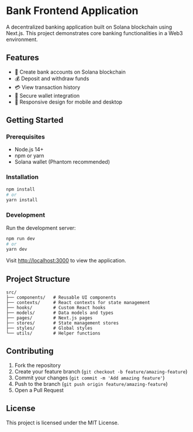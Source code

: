 # Bank Frontend Application

A decentralized banking application built on Solana blockchain using Next.js. This project demonstrates core banking functionalities in a Web3 environment.

## Features

- 🏦 Create bank accounts on Solana blockchain
- 💰 Deposit and withdraw funds
- 💳 View transaction history
- 🔐 Secure wallet integration
- 📱 Responsive design for mobile and desktop

## Getting Started

### Prerequisites

- Node.js 14+ 
- npm or yarn
- Solana wallet (Phantom recommended)

### Installation

```bash
npm install
# or
yarn install
```

### Development

Run the development server:

```bash
npm run dev
# or
yarn dev
```

Visit [http://localhost:3000](http://localhost:3000) to view the application.

## Project Structure

```
src/
├── components/   # Reusable UI components
├── contexts/     # React contexts for state management
├── hooks/        # Custom React hooks
├── models/       # Data models and types
├── pages/        # Next.js pages
├── stores/       # State management stores
├── styles/       # Global styles
└── utils/        # Helper functions
```

## Contributing

1. Fork the repository
2. Create your feature branch (`git checkout -b feature/amazing-feature`)
3. Commit your changes (`git commit -m 'Add amazing feature'`)
4. Push to the branch (`git push origin feature/amazing-feature`)
5. Open a Pull Request

## License

This project is licensed under the MIT License.

